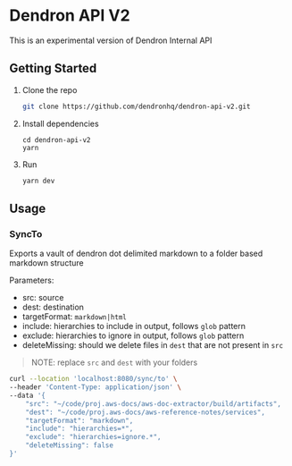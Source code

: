 # Dendron API V2

This is an experimental version of Dendron Internal API


## Getting Started

1. Clone the repo
    ```sh
    git clone https://github.com/dendronhq/dendron-api-v2.git
    ```
2. Install dependencies
    ```
    cd dendron-api-v2
    yarn 
    ```
3. Run
    ```sh
    yarn dev
    ```

## Usage

### SyncTo 

Exports a vault of dendron dot delimited markdown to a folder based markdown structure

Parameters:
- src: source 
- dest: destination
- targetFormat: `markdown|html`
- include: hierarchies to include in output, follows `glob` pattern
- exclude: hierarchies to ignore in output, follows `glob` pattern
- deleteMissing: should we delete files in `dest` that are not present in `src`


> NOTE: replace `src` and `dest` with your folders
```sh
curl --location 'localhost:8080/sync/to' \
--header 'Content-Type: application/json' \
--data '{
    "src": "~/code/proj.aws-docs/aws-doc-extractor/build/artifacts",
    "dest": "~/code/proj.aws-docs/aws-reference-notes/services",
    "targetFormat": "markdown",
    "include": "hierarchies=*",
    "exclude": "hierarchies=ignore.*",
    "deleteMissing": false
}'
```